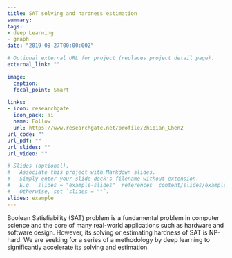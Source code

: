 ```yaml
---
title: SAT solving and hardness estimation
summary: 
tags:
- deep Learning
- graph
date: "2019-08-27T00:00:00Z"

# Optional external URL for project (replaces project detail page).
external_link: ""

image:
  caption: 
  focal_point: Smart

links:
- icon: researchgate
  icon_pack: ai
  name: Follow
  url: https://www.researchgate.net/profile/Zhiqian_Chen2
url_code: ""
url_pdf: ""
url_slides: ""
url_video: ""

# Slides (optional).
#   Associate this project with Markdown slides.
#   Simply enter your slide deck's filename without extension.
#   E.g. `slides = "example-slides"` references `content/slides/example-slides.md`.
#   Otherwise, set `slides = ""`.
slides: example
---
```


Boolean Satisfiability (SAT) problem is a fundamental problem in computer science and the core of many real-world applications such as hardware and software design. However, its solving or estimating hardness of SAT is NP-hard. We are seeking for a series of a methodology by deep learning to significantly accelerate its solving and estimation.